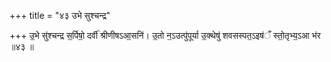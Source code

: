 +++
title = "४३ उभे सुश्चन्द्र"

+++
उ॒भे सु॑श्चन्द्र स॒र्पिषो॒ दर्वी॑ श्रीणीषऽआ॒सनि॑। उ॒तो न॒ऽउत्पु॑पूर्या उ॒क्थेषु॑ शवसस्पत॒ऽइष॑ँ स्तो॒तृभ्य॒ऽआ भ॑र ॥४३ ॥